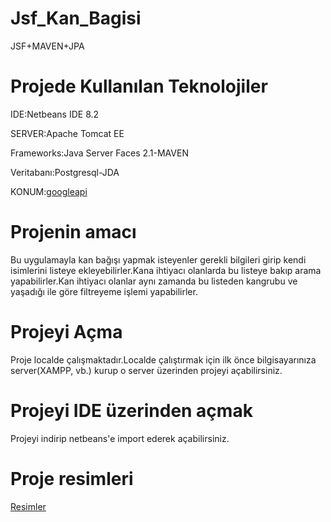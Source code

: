 # Jsf_Kan_Bagisi
JSF+MAVEN+JPA
# Projede Kullanılan Teknolojiler
IDE:Netbeans IDE 8.2

SERVER:Apache Tomcat EE

Frameworks:Java Server Faces 2.1-MAVEN

Veritabanı:Postgresql-JDA

KONUM:[googleapi](https://developers.google.com/maps/)
# Projenin amacı
Bu uygulamayla kan bağışı yapmak isteyenler gerekli bilgileri girip kendi isimlerini listeye ekleyebilirler.Kana ihtiyacı olanlarda bu listeye bakıp arama yapabilirler.Kan ihtiyacı olanlar aynı zamanda bu listeden kangrubu ve yaşadığı ile göre filtreyeme işlemi yapabilirler.
# Projeyi Açma
Proje localde çalışmaktadır.Localde çalıştırmak için ilk önce bilgisayarınıza server(XAMPP, vb.) kurup o server üzerinden projeyi açabilirsiniz.
# Projeyi IDE üzerinden açmak
Projeyi indirip netbeans'e import ederek açabilirsiniz.
# Proje resimleri
[Resimler]()

